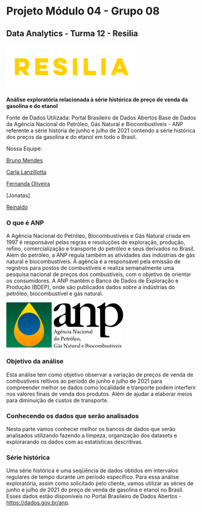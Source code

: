 
# Projeto Módulo 04 - Grupo 08

## Data Analytics - Turma 12 - Resilia

![resilia](https://github.com/Brunoka02/Projeto_4/blob/main/logoresiliamenor.png)

**Análise exploratória relacionada à série histórica de preço de venda da gasolina e do etanol**

Fonte de Dados Utilizada:
Portal Brasileiro de Dados Abertos 
Base de Dados da Agência Nacional do Petróleo, Gás Natural e Biocombustíveis - ANP referente a série história de junho e julho de 2021 contendo a série histórica dos preços da gasolina e do etanol em todo o Brasil.

Nossa Equipe:

[Bruno Mendes](https://github.com/Brunoka02)

[Carla Lanzillotta](https://github.com/CarlaLanzillotta)

[Fernanda Oliveira](https://github.com/FernandaBz)  

[Jonatas]

[Reinaldo](https://github.com/reinaldos)

### **O que é ANP**

A Agência Nacional do Petróleo, Biocombustíveis e Gás Natural criada em 1997 é responsável pelas regras e resoluções de exploração, produção, refino, comercialização e transporte do petróleo e seus derivados no Brasil. Além do petróleo, a ANP regula também as atividades das indústrias de gás natural e biocombustíveis.
A agência é a responsável pela emissão de registros para postos de combustíveis e realiza semanalmente uma pesquisa nacional de preços dos combustíveis, com o objetivo de orientar os consumidores.
A ANP mantém o Banco de Dados de Exploração e Produção (BDEP), onde são publicados dados sobre a indústrias do petróleo, biocombustível e gás natural.

![anp](https://github.com/Brunoka02/Projeto_4/blob/main/Anp-logo-3menor.png)

### **Objetivo da análise**
Esta análise tem como objetivo observar a variação de preços de venda de combustíveis reltivos ao período de junho e julho de 2021 para compreender melhor se dados como localidade e tranporte podem interferir nos valores finais de venda dos produtos. Além de ajudar a elaborar meios para diminuição de custos de transporte.

### **Conhecendo os dados que serão analisados**
Nesta parte vamos conhecer melhor os bancos de dados que serão analisados utilizando fazendo a limpeza, organização dos datasets e explorarando os dados com as estatísticas descritivas.

### **Série histórica**
Uma série histórica é uma seqüência de dados obtidos em intervalos regulares de tempo durante um período específico. Para essa análise exploratória, assim como solicitado pelo cliente, vamos utilizar as séries de junho e julho de 2021 do preço de venda de gasolina e etanol no Brasil. Esses dados estão disponíveis no Portal Brasileiro de Dados Abertos - https://dados.gov.br/anp.
